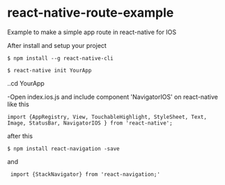 # react-native-route-example
Example to make a simple app route in react-native for IOS

After install and setup your project 
   ```
$ npm install --g react-native-cli  
  ```
  
   ```
$ react-native init YourApp  
  ```

..cd YourApp 

-Open index.ios.js and include component 'NavigatorIOS' on react-native like this
  ```
 import {AppRegistry, View, TouchableHighlight, StyleSheet, Text, Image, StatusBar, NavigatorIOS } from 'react-native'; 
 ```
after this <br>
 ```
$ npm install react-navigation -save  
 ```
and  
 ```
  import {StackNavigator} from 'react-navigation;' 
 ```

